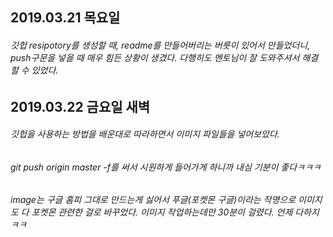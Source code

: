 ## 2019.03.21 목요일
###### 깃헙 resipotory를 생성할 때, readme를 만들어버리는 버릇이 있어서 만들었더니, push구문을 넣을 때 매우 힘든 상황이 생겼다. 다행히도 멘토님이 잘 도와주셔서 해결할 수 있었다.
## 2019.03.22 금요일 새벽
###### 깃헙을 사용하는 방법을 배운대로 따라하면서 이미지 파일들을 넣어보았다. 
###### git push origin master -f를 써서 시원하게 들어가게 하니까 내심 기분이 좋다ㅋㅋㅋ
###### image는 구글 홈피 그대로 만드는게 싫어서 푸글(포켓몬 구글)이라는 작명으로 이미지도 다 포켓몬 관련한 걸로 바꾸었다. 이미지 작업하는데만 30분이 걸렸다. 언제 다하지ㅋㅋ
